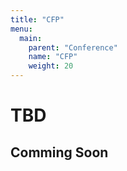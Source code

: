```yaml
---
title: "CFP"
menu: 
  main:
    parent: "Conference"
    name: "CFP"
    weight: 20
---
```


# TBD

## Comming Soon
